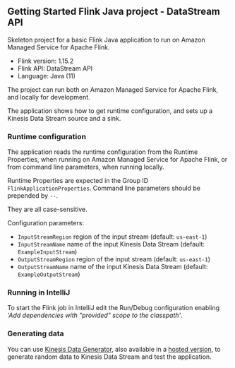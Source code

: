 ## Getting Started Flink Java project - DataStream API

Skeleton project for a basic Flink Java application to run on Amazon Managed Service for Apache Flink.

* Flink version: 1.15.2
* Flink API: DataStream API
* Language: Java (11)

The project can run both on Amazon Managed Service for Apache Flink, and locally for development.

The application shows how to get runtime configuration, and sets up a Kinesis Data Stream source and a sink.

### Runtime configuration

The application reads the runtime configuration from the Runtime Properties, when running on Amazon Managed Service for 
Apache Flink, or from command line parameters, when running locally.

Runtime Properties are expected in the Group ID `FlinkApplicationProperties`. 
Command line parameters should be prepended by `--`.

They are all case-sensitive.

Configuration parameters:

* `InputStreamRegion` region of the input stream (default: `us-east-1`)
* `InputStreamName` name of the input Kinesis Data Stream (default: `ExampleInputStream`)
* `OutputStreamRegion` region of the input stream (default: `us-east-1`)
* `OutputStreamName` name of the input Kinesis Data Stream (default: `ExampleOutputStream`)

### Running in IntelliJ

To start the Flink job in IntelliJ edit the Run/Debug configuration enabling *'Add dependencies with "provided" scope to 
the classpath'*.

### Generating data

You can use [Kinesis Data Generator](https://github.com/awslabs/amazon-kinesis-data-generator), 
also available in a [hosted version](https://awslabs.github.io/amazon-kinesis-data-generator/web/producer.html),
to generate random data to Kinesis Data Stream and test the application.
